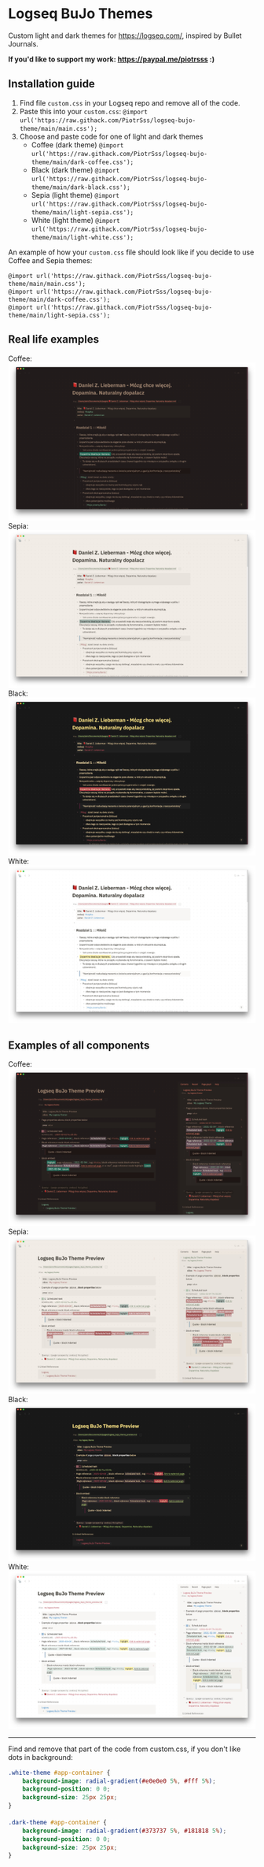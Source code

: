 # Logseq BuJo Themes
Custom light and dark themes for https://logseq.com/, inspired by Bullet Journals.

**If you'd like to support my work: https://paypal.me/piotrsss :)**

## Installation guide

1. Find file `custom.css` in your Logseq repo and remove all of the code.
2. Paste this into your `custom.css`: `@import url('https://raw.githack.com/PiotrSss/logseq-bujo-theme/main/main.css');`
3. Choose and paste code for one of light and dark themes
    - Coffee (dark theme) `@import url('https://raw.githack.com/PiotrSss/logseq-bujo-theme/main/dark-coffee.css');`
    - Black (dark theme) `@import url('https://raw.githack.com/PiotrSss/logseq-bujo-theme/main/dark-black.css');`
    - Sepia (light theme) `@import url('https://raw.githack.com/PiotrSss/logseq-bujo-theme/main/light-sepia.css');`
    - White (light theme) `@import url('https://raw.githack.com/PiotrSss/logseq-bujo-theme/main/light-white.css');`

An example of how your `custom.css` file should look like if you decide to use Coffee and Sepia themes:
```
@import url('https://raw.githack.com/PiotrSss/logseq-bujo-theme/main/main.css');
@import url('https://raw.githack.com/PiotrSss/logseq-bujo-theme/main/dark-coffee.css');
@import url('https://raw.githack.com/PiotrSss/logseq-bujo-theme/main/light-sepia.css');
```


## Real life examples

Coffee:
![](https://raw.githubusercontent.com/PiotrSss/logseq-bujo-theme/main/logseq-dark-coffee.jpeg)
Sepia:
![](https://raw.githubusercontent.com/PiotrSss/logseq-bujo-theme/main/logseq-light-sepia.jpeg)
Black:
![](https://raw.githubusercontent.com/PiotrSss/logseq-bujo-theme/main/logseq-dark-black.jpeg)
White:
![](https://raw.githubusercontent.com/PiotrSss/logseq-bujo-theme/main/logseq-light-white.jpeg)


## Examples of all components

Coffee:
![](https://raw.githubusercontent.com/PiotrSss/logseq-bujo-theme/main/logseq-dark-coffee-full.jpeg)
Sepia:
![](https://raw.githubusercontent.com/PiotrSss/logseq-bujo-theme/main/logseq-light-sepia-full.jpeg)
Black:
![](https://raw.githubusercontent.com/PiotrSss/logseq-bujo-theme/main/logseq-dark-black-full.jpeg)
White:
![](https://raw.githubusercontent.com/PiotrSss/logseq-bujo-theme/main/logseq-light-white-full.jpeg)

---

Find and remove that part of the code from custom.css, if you don't like dots in background:
```css
.white-theme #app-container {
    background-image: radial-gradient(#e0e0e0 5%, #fff 5%);
    background-position: 0 0;
    background-size: 25px 25px;
}

.dark-theme #app-container {
    background-image: radial-gradient(#373737 5%, #181818 5%);
    background-position: 0 0;
    background-size: 25px 25px;
}
```
